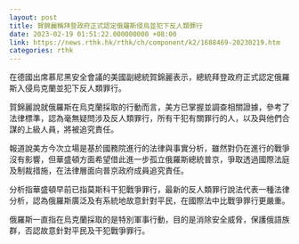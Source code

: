 ```yaml
---
layout: post
title: 賀錦麗稱拜登政府正式認定俄羅斯侵烏並犯下反人類罪行
date: 2023-02-19 01:51:22.000000000 +08:00
link: https://news.rthk.hk/rthk/ch/component/k2/1688469-20230219.htm
categories: rthk
---
```


在德國出席慕尼黑安全會議的美國副總統賀錦麗表示，總統拜登政府正式認定俄羅斯入侵烏克蘭並犯下反人類罪行。

賀錦麗說就俄羅斯在烏克蘭採取的行動而言，美方已掌握並調查相關證據，參考了法律標準，認為毫無疑問涉及反人類罪行，所有干犯有關罪行的人，以及與他們合謀的上級人員，將被追究責任。

報道說美方今次立場是基於國務院進行的法律與事實分析，雖然對仍在進行的戰爭沒有影響，但華盛頓方面希望借此進一步孤立俄羅斯總統普京，爭取透過國際法庭及制裁措施，在法律層面向普京政府成員追究責任。

分析指華盛頓早前已指莫斯科干犯戰爭罪行，最新的反人類罪行說法代表一種法律分析，認為俄羅斯廣泛及有系統地故意針對平民，在國際法中比戰爭罪行更嚴重。

俄羅斯一直指在烏克蘭採取的是特別軍事行動，目的是消除安全威脅，保護俄語族群，否認故意針對平民及干犯戰爭罪行。
